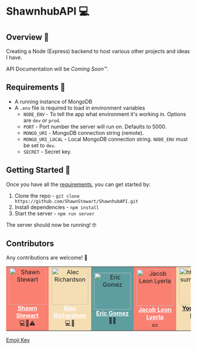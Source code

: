 # ShawnhubAPI 💻

## Overview 🔭

Creating a Node (Express) backend to host various other projects and ideas I have.

API Documentation will be _Coming Soon™_.

## <a id="requirements"></a> Requirements 📝

-   A running instance of MongoDB
-   A `.env` file is required to load in environment variables
    -   `NODE_ENV` - To tell the app what environment it's working in. Options are `dev` or `prod`.
    -   `PORT` - Port number the server will run on. Defaults to 5000.
    -   `MONGO_URI` - MongoDB connection string (remote).
    -   `MONGO_URI_LOCAL` - Local MongoDB connection string. `NODE_ENV` must be set to `dev`.
    -   `SECRET` - Secret key.

## <a id="getting-started"></a> Getting Started 🏃‍

Once you have all the [requirements](#requirements), you can get started by:

1.  Clone the repo - `git clone https://github.com/ShawnStewart/ShawnhubAPI.git`
2.  Install dependencies - `npm install`
3.  Start the server - `npm run server`

The server should now be running! 🤓

## Contributors

Any contributions are welcome! 💙

<table>
    <tr align="center">
        <td width="120px" style="background-color: salmon;">
            <img src="https://avatars0.githubusercontent.com/u/36025407?s=460&v=4" width="100px" alt="Shawn Stewart" />
            <div>
                <b><a href="https://www.github.com/ShawnStewart" style="color: white;">Shawn Stewart</a></b>
            </div>
            <div>💻🤔⚠️</div>
        </td>
        <td width="120px" style="background-color: wheat;">
            <img src="https://avatars0.githubusercontent.com/u/36747636?s=400&v=4" width="100px" alt="Alec Richardson" />
            <div>
                <b><a href="https://www.github.com/AlecRichardson" style="color: white;">Alec Richardson</a></b>
            </div>
            <div>💻🤔</div>
        </td>
        <td width="120px" style="background-color: cadetblue;">
            <img src="https://avatars3.githubusercontent.com/u/8251544?s=400&v=4" width="100px" alt="Eric Gomez" />
            <div>
                <b><a href="https://github.com/EricGomez101" style="color: white;">Eric Gomez</a></b>
            </div>
            <div>🤔💬</div>
        </td>
        <td width="120px" style="background-color: salmon;">
            <img src="https://avatars0.githubusercontent.com/u/36936448?s=460&v=4" width="100px" alt="Jacob Leon Lyerla" />
            <div>
                <b><a href="https://github.com/JacobLeonLyerla" style="color: white;">Jacob Leon Lyerla</a></b>
            </div>
            <div>💵</div>
        </td>
        <td width="120px" style="background-color: wheat;">
            <img src="https://picsum.photos/100" width="100px" alt="https://picsum.photos/100">
            <div>
                <b><a href="#getting-started">Your name here!</a></b>
            </div>
            <div>💻</div>
        </td>
    </tr>
</table>

[Emoji Key](https://allcontributors.org/docs/en/emoji-key)
